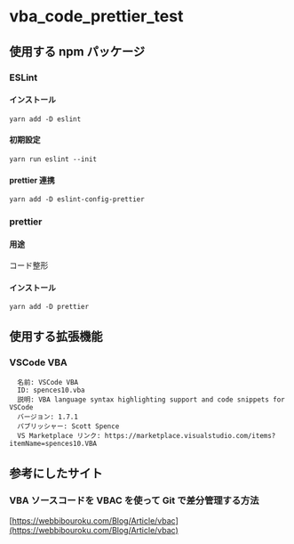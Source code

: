 # vba_code_prettier_test

## 使用する npm パッケージ

### ESLint

#### インストール

```
yarn add -D eslint
```

#### 初期設定

```
yarn run eslint --init
```

#### prettier 連携

```
yarn add -D eslint-config-prettier
```

### prettier

#### 用途

コード整形

#### インストール

```
yarn add -D prettier
```

## 使用する拡張機能

### VSCode VBA

```
  名前: VSCode VBA
  ID: spences10.vba
  説明: VBA language syntax highlighting support and code snippets for VSCode
  バージョン: 1.7.1
  パブリッシャー: Scott Spence
  VS Marketplace リンク: https://marketplace.visualstudio.com/items?itemName=spences10.VBA
```

## 参考にしたサイト

### VBA ソースコードを VBAC を使って Git で差分管理する方法

[https://webbibouroku.com/Blog/Article/vbac](https://webbibouroku.com/Blog/Article/vbac)
